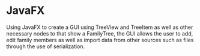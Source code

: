 # JavaFX
Using JavaFX to create a GUI using TreeView and TreeItem as well as other necessary nodes to that show a FamilyTree, the GUI allows the user to add, edit family members as well as import data from other sources such as files through the use of serialization.
